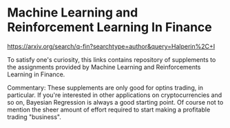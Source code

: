 # Machine Learning and Reinforcement Learning In Finance

https://arxiv.org/search/q-fin?searchtype=author&query=Halperin%2C+I

To satisfy one's curiosity, this links contains repository of supplements to the assignments provided by 
Machine Learning and Reinforcements Learning in Finance. 

Commentary:
These supplements are only good for optins trading, in particular. 
If you're interested in other applications on cryptocurrencies and so on,
Bayesian Regression is always a good starting point. Of course not to mention the sheer amount of 
effort required to start making a profitable trading "business".


